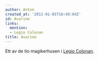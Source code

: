 ```yaml
---
author: Anton
created_at: '2011-01-05T18:40:04Z'
id: Avarine
links:
  mention:
  - Legio Colonan
title: Avarine
---
```


Ett av de tio magikerhusen i [Legio Colonan].

  [Legio Colonan]: Legio_Colonan
